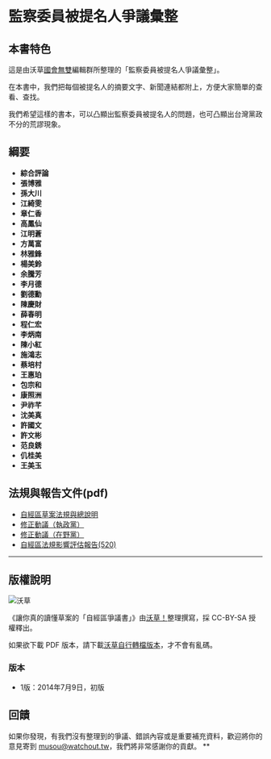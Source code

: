 # 監察委員被提名人爭議彙整

## 本書特色

這是由沃草[國會無雙](http://musou.tw/)編輯群所整理的「監察委員被提名人爭議彙整」。

在本書中，我們把每個被提名人的摘要文字、新聞連結都附上，方便大家簡單的查看、查找。

我們希望這樣的書本，可以凸顯出監察委員被提名人的問題，也可凸顯出台灣黨政不分的荒謬現象。

## 綱要

* **綜合評論**
* **張博雅**
* **孫大川**
* **江綺雯**
* **章仁香**
* **高鳳仙**
* **江明蒼**
* **方萬富**
* **林雅鋒**
* **楊美鈴**
* **余騰芳**
* **李月德**
* **劉德勳**
* **陳慶財**
* **薛春明**
* **程仁宏**
* **李炳南**
* **陳小紅**
* **施鴻志**
* **蔡培村**
* **王惠珀**
* **包宗和**
* **康照洲**
* **尹祚芊**
* **沈美真**
* **許國文**
* **許文彬**
* **范良銹**
* **仉桂美**
* **王美玉**

## 法規與報告文件(pdf)

* [自經區草案法規與總說明](http://www.fepz.org.tw/dn.aspx?uid=34042)
* [修正動議（執政黨）](https://drive.google.com/file/d/0B6ZiS9f8Cm9qbzJwWmVJNW9pRDQ/edit?usp=sharing)
* [修正動議（在野黨）](https://drive.google.com/file/d/0B6ZiS9f8Cm9qWkQtMTFJR2dFejA/edit?usp=sharing)
* [自經區法規影響評估報告(520)](http://www.fepz.org.tw/dn.aspx?uid=35707)

---

## 版權說明

![沃草](http://i.imgur.com/XR31knH.jpg)

《讓你真的讀懂草案的「自經區爭議書」》由[沃草！](https://www.facebook.com/WatchOutTW)整理撰寫，採 CC-BY-SA 授權釋出。

如果欲下載 PDF 版本，請下載[沃草自行轉檔版本](http://bit.ly/1i4up75)，才不會有亂碼。

### 版本

* 1版：2014年7月9日，初版


## 回饋

如果你發現，有我們沒有整理到的爭議、錯誤內容或是重要補充資料，歡迎將你的意見寄到 musou@watchout.tw，我們將非常感謝你的貢獻。
**